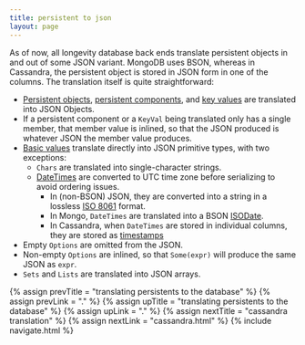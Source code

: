 ```yaml
---
title: persistent to json
layout: page
---
```


As of now, all longevity database back ends translate persistent
objects in and out of some JSON variant. MongoDB uses BSON, whereas in
Cassandra, the persistent object is stored in JSON form in one of the
columns. The translation itself is quite straightforward:

- [Persistent objects](../model/persistents.html), [persistent
components](../model/components.html), and
[key values](../model/key-values.html) are translated into JSON
Objects.
- If a persistent component or a `KeyVal` being translated only has a
single member, that member value is inlined, so that the JSON produced
is whatever JSON the member value produces.
- [Basic values](../basics.html) translate directly into JSON
primitive types, with two exceptions:
  - `Chars` are translated into single-character strings.
  - [DateTimes](http://www.joda.org/joda-time/apidocs/org/joda/time/DateTime.html)
    are converted to UTC time zone before serializing to
    avoid ordering issues.
    - In (non-BSON) JSON, they are converted into a string in a
      lossless [ISO 8061](https://en.wikipedia.org/wiki/ISO_8601) format.
    - In Mongo, `DateTimes` are translated into a BSON
      [ISODate](https://docs.mongodb.com/manual/reference/bson-types/#date).
    - In Cassandra, when `DateTimes` are stored in individual columns,
      they are stored as
      [timestamps](https://docs.datastax.com/en/cql/3.1/cql/cql_reference/timestamp_type_r.html) 
- Empty `Options` are omitted from the JSON.
- Non-empty `Options` are inlined, so that `Some(expr)` will produce
the same JSON as `expr`.
- `Sets` and `Lists` are translated into JSON arrays.

{% assign prevTitle = "translating persistents to the database" %}
{% assign prevLink  = "." %}
{% assign upTitle   = "translating persistents to the database" %}
{% assign upLink    = "." %}
{% assign nextTitle = "cassandra translation" %}
{% assign nextLink  = "cassandra.html" %}
{% include navigate.html %}
